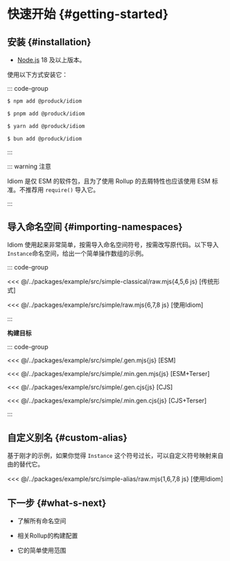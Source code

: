 # 快速开始 {#getting-started}

## 安装 {#installation}

- [Node.js](https://nodejs.org/) 18 及以上版本。

使用以下方式安装它：

::: code-group

```sh [npm]
$ npm add @produck/idiom
```

```sh [pnpm]
$ pnpm add @produck/idiom
```

```sh [yarn]
$ yarn add @produck/idiom
```

```sh [bun]
$ bun add @produck/idiom
```

:::

::: warning 注意

Idiom 是仅 ESM 的软件包，且为了使用 Rollup 的去屑特性也应该使用 ESM 标准。不推荐用 `require()` 导入它。

:::

## 导入命名空间 {#importing-namespaces}

Idiom 使用起来非常简单，按需导入命名空间符号，按需改写原代码。以下导入`Instance`命名空间，给出一个简单操作数组的示例。

::: code-group

<<< @/../packages/example/src/simple-classical/raw.mjs{4,5,6 js} [传统形式]

<<< @/../packages/example/src/simple/raw.mjs{6,7,8 js} [使用Idiom]

:::

**构建目标**

::: code-group

<<< @/../packages/example/src/simple/.gen.mjs{js} [ESM]

<<< @/../packages/example/src/simple/.min.gen.mjs{js} [ESM+Terser]

<<< @/../packages/example/src/simple/.gen.cjs{js} [CJS]

<<< @/../packages/example/src/simple/.min.gen.cjs{js} [CJS+Terser]

:::

## 自定义别名 {#custom-alias}

基于刚才的示例，如果你觉得 `Instance` 这个符号过长，可以自定义符号映射来自由的替代它。

<<< @/../packages/example/src/simple-alias/raw.mjs{1,6,7,8 js} [使用Idiom]

## 下一步 {#what-s-next}

- 了解所有命名空间

- 相关Rollup的构建配置

- 它的简单使用范围
